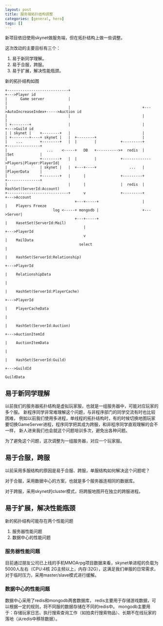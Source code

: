 ```yaml
---
layout: post
title: 服务端拓扑结构调整
categories: [general, hero]
tags: []
---
```


新项目依旧使用skynet做服务端，但在拓扑结构上做一些调整。

这次改动的主要目标有三个：

1. 易于新同学理解。
1. 易于合服，跨服。
1. 易于扩展，解决性能瓶颈。

新的拓扑结构如图
	

	+----------------------------+                                                         +--->Player id
	|      Game server           |                                                         |
	|                            |                                 +--->AutoIncreaseIndex+----->Auction id
	|                            |                                 |                       |
	| +--------+                 |                                 |                       +--->Guild id
	| | skynet |    +--------+   |                                 |
	| +--------+----+ skynet |   |  +--------+                     |
	|    ...        +--------+   |  |        |           +---------+           +---------------+
	|                  ...    <-----+   DB   +---------->+  redis  |           |Set            |
	|               +--------+   |  |        |           +------------->Players|Player:PlayerId|
	|               | skynet |   |  +---+----+               ...   |           |PlayerData     |
	|               +--------+   |      |                +---------+           +---------------+
	|                            |      |                |  redis  |               HashSet(ServerId:Account)
	+----------------------------+      v                +---------+          +--->Account
	                                +---+-----+                    |          |    Players Freeze
	                      log <-----+ mongodb |                    +--->Server|
	                                +---+-----+                               |    HasetSet(ServerId:Mail)
	                                    |                                     +--->PlayerId
	                                    v                                     |    MailData
	                                  select                                  |
	                                                                          |    HashSet(ServerId:Relationship)
	                                                                          +--->PlayerId
	                                                                          |    RelationshipData
	                                                                          |
	                                                                          |    HashSet(ServerId:PlayerCache)
	                                                                          +--->PlayerId
	                                                                          |    PlayerCacheData
	                                                                          |
	                                                                          |    HashSet(ServerId:Auction)
	                                                                          +--->AuctionItemId
	                                                                          |    AuctionItemData
	                                                                          |
	                                                                          |    HashSet(ServerId:Guild)
	                                                                          +--->GuildId
	                                                                               GuildData



## 易于新同学理解
以前我们的服务器拓扑结构是虚拟玩家服，也就是一组服务器中，可能对应玩家的多个服。
新程序同学非常难理解这个问题，与非程序部门的同学交流有时也比较困难，
例如以前我们使用多进程，单线程的拓扑结构时，有的时候切换地图玩家要切换GameServer进程，程序同学把其成为跨服，和非程序同学直观理解的会不一样，
新人进来我们也会就这个问题培训多次，避免出各种问题。

为了避免这个问题，这次调整为一组服务器，对应一个玩家服。

## 易于合服，跨服
以前采用多服结构的原因是易于合服、跨服，单服结构如何解决这个问题呢？

对于合服，采用数据中心的方案，也就是多个服务器连相同的数据库。

对于跨服，采用skynet的cluster模式，将跨服地图开在独立的跨服进程。

## 易于扩展，解决性能瓶颈
新的拓扑结构可能存在两个性能问题

1. 服务器性能问题
1. 数据中心的性能问题

### 服务器性能问题
目前通过朋友公司已上线的手机MMOArpg项目数据来看，skynet单进程的负载为5000人左右（CPU:4核 2G主频以上，内存:32G），这满足我们单服的日常需求，对于临时压力，采用master/slave模式进行缓解。

### 数据中心的性能问题

数据中心采用了redis和mongodb两套数据库，
redis主要用于存储游戏数据，可以根据一定的规则，将不同服的数据存储在不同的redis中。
mongodb主要用于：存储玩家日志、执行搜索查询工作（如拍卖行搜索物品）、长期不在线玩家的落地（从redis中移除数据）。


